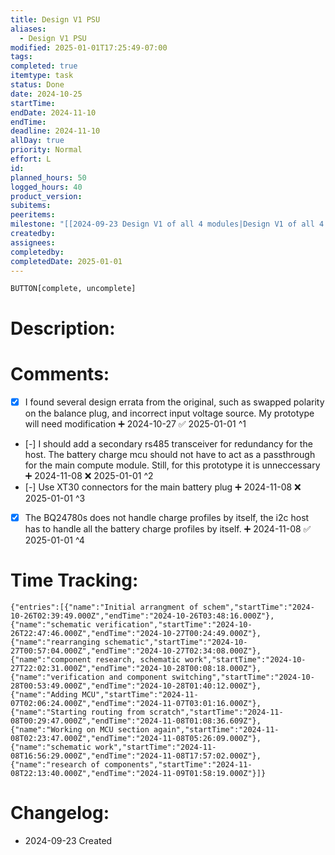 ```yaml
---
title: Design V1 PSU
aliases:
  - Design V1 PSU
modified: 2025-01-01T17:25:49-07:00
tags: 
completed: true
itemtype: task
status: Done
date: 2024-10-25
startTime: 
endDate: 2024-11-10
endTime: 
deadline: 2024-11-10
allDay: true
priority: Normal
effort: L
id: 
planned_hours: 50
logged_hours: 40
product_version: 
subitems: 
peeritems: 
milestone: "[[2024-09-23 Design V1 of all 4 modules|Design V1 of all 4 modules]]"
createdby: 
assignees: 
completedby: 
completedDate: 2025-01-01
---
```

`BUTTON[complete, uncomplete]`

# Description:

# Comments:
- [x] I found several design errata from the original, such as swapped polarity on the balance plug, and incorrect input voltage source. My prototype will need modification ➕ 2024-10-27 ✅ 2025-01-01 ^1
- [-] I should add a secondary rs485 transceiver for redundancy for the host. The battery charge mcu should not have to act as a passthrough for the main compute module. Still, for this prototype it is unneccessary ➕ 2024-11-08 ❌ 2025-01-01 ^2
- [-] Use XT30 connectors for the main battery plug ➕ 2024-11-08 ❌ 2025-01-01 ^3
- [x] The BQ24780s does not handle charge profiles by itself, the i2c host has to handle all the battery charge profiles by itself. ➕ 2024-11-08 ✅ 2025-01-01 ^4

# Time Tracking:
```simple-time-tracker
{"entries":[{"name":"Initial arrangment of schem","startTime":"2024-10-26T02:39:49.000Z","endTime":"2024-10-26T03:48:16.000Z"},{"name":"schematic verification","startTime":"2024-10-26T22:47:46.000Z","endTime":"2024-10-27T00:24:49.000Z"},{"name":"rearranging schematic","startTime":"2024-10-27T00:57:04.000Z","endTime":"2024-10-27T02:34:08.000Z"},{"name":"component research, schematic work","startTime":"2024-10-27T22:02:31.000Z","endTime":"2024-10-28T00:08:18.000Z"},{"name":"verification and component switching","startTime":"2024-10-28T00:53:49.000Z","endTime":"2024-10-28T01:40:12.000Z"},{"name":"Adding MCU","startTime":"2024-11-07T02:06:24.000Z","endTime":"2024-11-07T03:01:16.000Z"},{"name":"Starting routing from scratch","startTime":"2024-11-08T00:29:47.000Z","endTime":"2024-11-08T01:08:36.609Z"},{"name":"Working on MCU section again","startTime":"2024-11-08T02:23:47.000Z","endTime":"2024-11-08T05:26:09.000Z"},{"name":"schematic work","startTime":"2024-11-08T16:56:29.000Z","endTime":"2024-11-08T17:57:02.000Z"},{"name":"research of components","startTime":"2024-11-08T22:13:40.000Z","endTime":"2024-11-09T01:58:19.000Z"}]}
```

# Changelog:
- 2024-09-23 Created